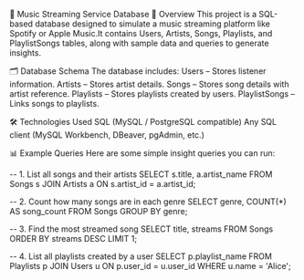🎵 Music Streaming Service Database
📌 Overview
This project is a SQL-based database designed to simulate a music streaming platform
like Spotify or Apple Music.It contains Users, Artists, Songs, Playlists, and PlaylistSongs 
tables, along with sample data and queries to generate insights.

🗂 Database Schema
The database includes:
Users – Stores listener information.
Artists – Stores artist details.
Songs – Stores song details with artist reference.
Playlists – Stores playlists created by users.
PlaylistSongs – Links songs to playlists.

🛠 Technologies Used
SQL (MySQL / PostgreSQL compatible)
Any SQL client (MySQL Workbench, DBeaver, pgAdmin, etc.)


📊 Example Queries
Here are some simple insight queries you can run:

-- 1. List all songs and their artists
SELECT s.title, a.artist_name 
FROM Songs s 
JOIN Artists a ON s.artist_id = a.artist_id;

-- 2. Count how many songs are in each genre
SELECT genre, COUNT(*) AS song_count 
FROM Songs 
GROUP BY genre;

-- 3. Find the most streamed song
SELECT title, streams 
FROM Songs 
ORDER BY streams DESC 
LIMIT 1;

-- 4. List all playlists created by a user
SELECT p.playlist_name 
FROM Playlists p 
JOIN Users u ON p.user_id = u.user_id 
WHERE u.name = 'Alice';
